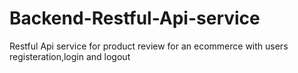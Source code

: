 # Backend-Restful-Api-service
Restful Api service for product review for an ecommerce with users registeration,login and logout
